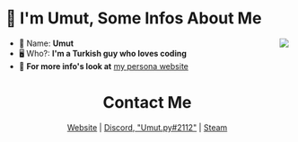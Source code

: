 #  👋 I'm Umut,  Some Infos About Me

 <img align="right" src="https://github-readme-stats.vercel.app/api/top-langs/?username=umutgulmez&theme=dark&layout=compact&hide_border=1"/>

- 👀 Name: **Umut**
- 🖥️ Who?: **I'm a Turkish guy who loves coding**
- 📢 **For more info's look at** [my persona website](https://umutgulmez.github.io/)


<h1 align="center"> Contact Me </h1>

<p align="center">
  <a href="https://umutgulmez.github.io/" target="_blank">Website</a>
  |
  <a href="https://discord.com/users/274615370214670336" target="_blank">Discord, "Umut.py#2112"</a>
  |
  <a href="https://steamcommunity.com/id/klyne312/" target="_blank">Steam</a>
</p>

